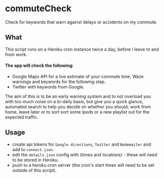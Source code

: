 # commuteCheck
Check for keywords that warn against delays or accidents on my commute.

## What
This script runs on a Heroku cron instance twice a day, before I leave to and from work.

#### The app will check the following:
- Google Maps API for a live estimate of your commute time, Waze warnings and keywords for the following step.
- Twitter with keywords from Google.

The aim of this is to be an early warning system and to not overload you with too much noise on a bi-daily basis, but give you a quick glance, automated search to help you decide on whether you should; work from home, leave later or to sort sort some ipods or a new playlist out for the expected traffic.

## Usage
- create api tokens for `Google directions`, `Twitter` and `Nodemailer` and add to `connect.json`.
- edit the `details.json` config with (times and locations) - these will need to be stored in Heroku.
- push to a heroku cron server (the cron's start times will need to be set outside of this script).
